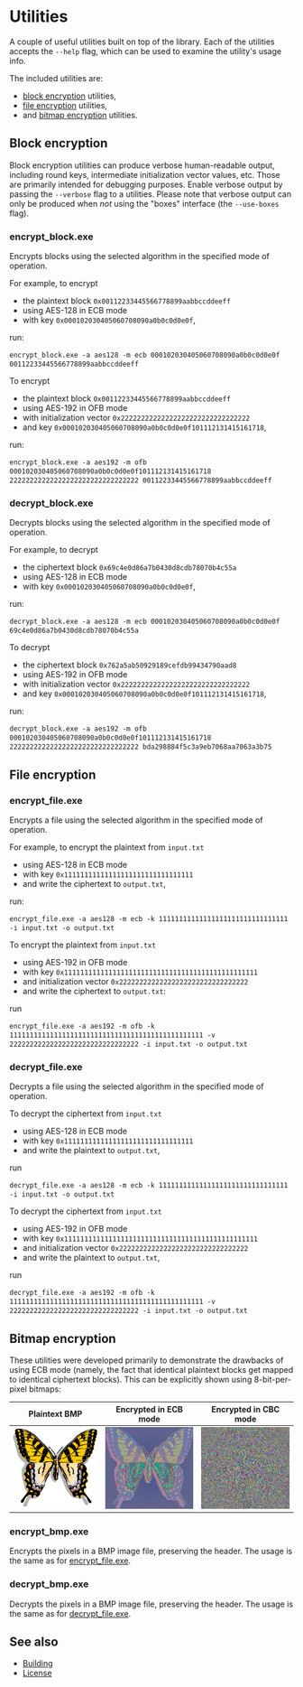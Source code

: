 # Utilities

A couple of useful utilities built on top of the library.
Each of the utilities accepts the `--help` flag, which can be used to examine
the utility's usage info.

The included utilities are:

* [block encryption] utilities,
* [file encryption] utilities,
* and [bitmap encryption] utilities.

## Block encryption

Block encryption utilities can produce verbose human-readable output, including
round keys, intermediate initialization vector values, etc.
Those are primarily intended for debugging purposes.
Enable verbose output by passing the `--verbose` flag to a utilities.
Please note that verbose output can only be produced when *not* using the
"boxes" interface (the `--use-boxes` flag).

### encrypt_block.exe

Encrypts blocks using the selected algorithm in the specified mode of
operation.

For example, to encrypt

* the plaintext block `0x00112233445566778899aabbccddeeff`
* using AES-128 in ECB mode
* with key `0x000102030405060708090a0b0c0d0e0f`,

run:

    encrypt_block.exe -a aes128 -m ecb 000102030405060708090a0b0c0d0e0f 00112233445566778899aabbccddeeff

To encrypt

* the plaintext block `0x00112233445566778899aabbccddeeff`
* using AES-192 in OFB mode
* with initialization vector `0x22222222222222222222222222222222`
* and key `0x000102030405060708090a0b0c0d0e0f101112131415161718`,

run:

    encrypt_block.exe -a aes192 -m ofb 000102030405060708090a0b0c0d0e0f101112131415161718 22222222222222222222222222222222 00112233445566778899aabbccddeeff

### decrypt_block.exe

Decrypts blocks using the selected algorithm in the specified mode of
operation.

For example, to decrypt

* the ciphertext block `0x69c4e0d86a7b0430d8cdb78070b4c55a`
* using AES-128 in ECB mode
* with key `0x000102030405060708090a0b0c0d0e0f`,

run:

    decrypt_block.exe -a aes128 -m ecb 000102030405060708090a0b0c0d0e0f 69c4e0d86a7b0430d8cdb78070b4c55a

To decrypt

* the ciphertext block `0x762a5ab50929189cefdb99434790aad8`
* using AES-192 in OFB mode
* with initialization vector `0x22222222222222222222222222222222`
* and key `0x000102030405060708090a0b0c0d0e0f101112131415161718`,

run:

    decrypt_block.exe -a aes192 -m ofb 000102030405060708090a0b0c0d0e0f101112131415161718 22222222222222222222222222222222 bda298884f5c3a9eb7068aa7063a3b75

## File encryption

### encrypt_file.exe

Encrypts a file using the selected algorithm in the specified mode of
operation.

For example, to encrypt the plaintext from `input.txt`

* using AES-128 in ECB mode
* with key `0x11111111111111111111111111111111`
* and write the ciphertext to `output.txt`,

run:

    encrypt_file.exe -a aes128 -m ecb -k 11111111111111111111111111111111 -i input.txt -o output.txt

To encrypt the plaintext from `input.txt`

* using AES-192 in OFB mode
* with key `0x111111111111111111111111111111111111111111111111`
* and initialization vector `0x22222222222222222222222222222222`
* and write the ciphertext to `output.txt`:

run

    encrypt_file.exe -a aes192 -m ofb -k 111111111111111111111111111111111111111111111111 -v 22222222222222222222222222222222 -i input.txt -o output.txt

### decrypt_file.exe

Decrypts a file using the selected algorithm in the specified mode of
operation.

To decrypt the ciphertext from `input.txt`

* using AES-128 in ECB mode
* with key `0x11111111111111111111111111111111`
* and write the plaintext to `output.txt`,

run

    decrypt_file.exe -a aes128 -m ecb -k 11111111111111111111111111111111 -i input.txt -o output.txt

To decrypt the ciphertext from `input.txt`

* using AES-192 in OFB mode
* with key `0x111111111111111111111111111111111111111111111111`
* and initialization vector `0x22222222222222222222222222222222`
* and write the plaintext to `output.txt`,

run

    decrypt_file.exe -a aes192 -m ofb -k 111111111111111111111111111111111111111111111111 -v 22222222222222222222222222222222 -i input.txt -o output.txt

## Bitmap encryption

These utilities were developed primarily to demonstrate the drawbacks of using
ECB mode (namely, the fact that identical plaintext blocks get mapped to
identical ciphertext blocks).
This can be explicitly shown using 8-bit-per-pixel bitmaps:

Plaintext BMP    | Encrypted in ECB mode | Encrypted in CBC mode
---------------- | --------------------- | ---------------------
![butterfly.bmp] | ![cipherfly_ecb.bmp]  | ![cipherfly_cbc.bmp]

### encrypt_bmp.exe

Encrypts the pixels in a BMP image file, preserving the header.
The usage is the same as for [encrypt_file.exe].

### decrypt_bmp.exe

Decrypts the pixels in a BMP image file, preserving the header.
The usage is the same as for [decrypt_file.exe].

## See also

* [Building]
* [License]



[building]: ../README.md#building
[license]: ../README.md#license
[block encryption]: #block-encryption
[file encryption]: #file-encryption
[bitmap encryption]: #bitmap-encryption
[encrypt_file.exe]: #encrypt_fileexe
[decrypt_file.exe]: #decrypt_fileexe
[butterfly.bmp]: bmp/butterfly.bmp?raw=true
[cipherfly_ecb.bmp]: bmp/cipherfly_ecb.bmp?raw=true
[cipherfly_cbc.bmp]: bmp/cipherfly_cbc.bmp?raw=true
